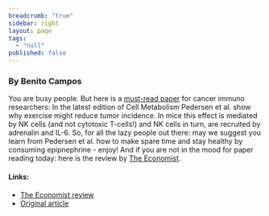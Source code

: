 ```yaml
---
breadcrumb: "true"
sidebar: right
layout: page
tags: 
  - "null"
published: false
---
```




### By Benito Campos

You are busy people. But here is a <a href="http://www.cell.com/cell-metabolism/fulltext/S1550-4131%2816%2930003-1" target="_blank"> must-read paper</a>  for cancer immuno researchers: In the latest edition of Cell Metabolism Pedersen et al. show why exercise might reduce tumor incidence. In mice this effect is mediated by NK cells (and not cytotoxic T-cells!) and NK cells in turn, are recruited by adrenalin and IL-6. So, for all the lazy people out there: may we suggest you learn from Pedersen et al. how to make spare time and stay healthy by consuming epipnephrine - enjoy!
And if you are not in the mood for paper reading today: here is the review by <a href="http://www.economist.com/news/science-and-technology/21693419-active-life-protects-against-cancer-researchers-now-understand-why-run-day" target="_blank">The Economist</a>.
 


#### Links: 

- <a href="http://www.economist.com/news/science-and-technology/21693419-active-life-protects-against-cancer-researchers-now-understand-why-run-day" target="_blank">The Economist review</a>
- <a href="http://www.cell.com/cell-metabolism/fulltext/S1550-4131%2816%2930003-1" target="_blank"> Original article</a>
